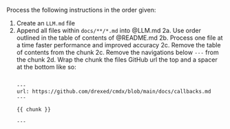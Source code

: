 Process the following instructions in the order given:

1. Create an `LLM.md` file
2. Append all files within `docs/**/*.md` into @LLM.md
  2a. Use order outlined in the table of contents of @README.md
  2b. Process one file at a time faster performance and improved accuracy
  2c. Remove the table of contents from the chunk
  2c. Remove the navigations below `---` from the chunk
  2d. Wrap the chunk the files GitHub url the top and a spacer at the bottom like so:
      ```

      ---
      url: https://github.com/drexed/cmdx/blob/main/docs/callbacks.md
      ---

      {{ chunk }}

      ---

      ```
